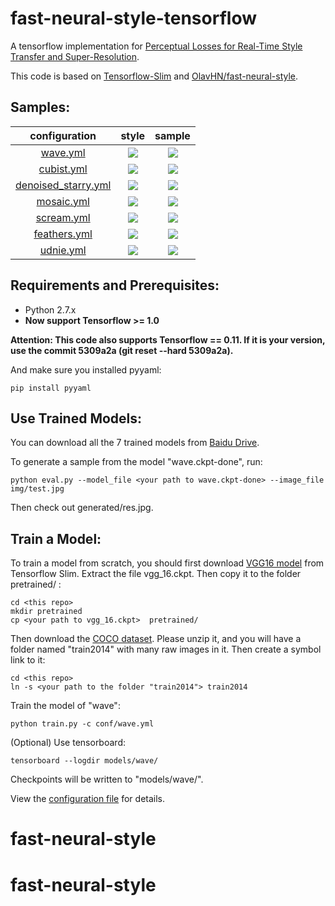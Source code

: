 # fast-neural-style-tensorflow

A tensorflow implementation for [Perceptual Losses for Real-Time Style Transfer and Super-Resolution](https://arxiv.org/abs/1603.08155).

This code is based on [Tensorflow-Slim](https://github.com/tensorflow/models/tree/master/slim) and [OlavHN/fast-neural-style](https://github.com/OlavHN/fast-neural-style).

## Samples:

| configuration | style | sample |
| :---: | :----: | :----: |
| [wave.yml](https://github.com/hzy46/fast-neural-style-tensorflow/blob/master/conf/wave.yml) |![](https://github.com/hzy46/fast-neural-style-tensorflow/blob/master/img/results/style_wave.jpg)|  ![](https://github.com/hzy46/fast-neural-style-tensorflow/blob/master/img/results/wave.jpg)  |
| [cubist.yml](https://github.com/hzy46/fast-neural-style-tensorflow/blob/master/conf/cubist.yml) |![](https://github.com/hzy46/fast-neural-style-tensorflow/blob/master/img/results/style_cubist.jpg)|  ![](https://github.com/hzy46/fast-neural-style-tensorflow/blob/master/img/results/cubist.jpg)  |
| [denoised_starry.yml](https://github.com/hzy46/fast-neural-style-tensorflow/blob/master/conf/denoised_starry.yml) |![](https://github.com/hzy46/fast-neural-style-tensorflow/blob/master/img/results/style_denoised_starry.jpg)|  ![](https://github.com/hzy46/fast-neural-style-tensorflow/blob/master/img/results/denoised_starry.jpg)  |
| [mosaic.yml](https://github.com/hzy46/fast-neural-style-tensorflow/blob/master/conf/mosaic.yml) |![](https://github.com/hzy46/fast-neural-style-tensorflow/blob/master/img/results/style_mosaic.jpg)|  ![](https://github.com/hzy46/fast-neural-style-tensorflow/blob/master/img/results/mosaic.jpg)  |
| [scream.yml](https://github.com/hzy46/fast-neural-style-tensorflow/blob/master/conf/scream.yml) |![](https://github.com/hzy46/fast-neural-style-tensorflow/blob/master/img/results/style_scream.jpg)|  ![](https://github.com/hzy46/fast-neural-style-tensorflow/blob/master/img/results/scream.jpg)  |
| [feathers.yml](https://github.com/hzy46/fast-neural-style-tensorflow/blob/master/conf/feathers.yml) |![](https://github.com/hzy46/fast-neural-style-tensorflow/blob/master/img/results/style_feathers.jpg)|  ![](https://github.com/hzy46/fast-neural-style-tensorflow/blob/master/img/results/feathers.jpg)  |
| [udnie.yml](https://github.com/hzy46/fast-neural-style-tensorflow/blob/master/conf/udnie.yml) |![](https://github.com/hzy46/fast-neural-style-tensorflow/blob/master/img/results/style_udnie.jpg)|  ![](https://github.com/hzy46/fast-neural-style-tensorflow/blob/master/img/results/udnie.jpg)  |

## Requirements and Prerequisites:
- Python 2.7.x
- <b>Now support Tensorflow >= 1.0</b>

<b>Attention: This code also supports Tensorflow == 0.11. If it is your version, use the commit 5309a2a (git reset --hard 5309a2a).</b>

And make sure you installed pyyaml:
```
pip install pyyaml
```

## Use Trained Models:

You can download all the 7 trained models from [Baidu Drive](https://pan.baidu.com/s/1i4GTS4d).

To generate a sample from the model "wave.ckpt-done", run:

```
python eval.py --model_file <your path to wave.ckpt-done> --image_file img/test.jpg
```

Then check out generated/res.jpg.

## Train a Model:
To train a model from scratch, you should first download [VGG16 model](http://download.tensorflow.org/models/vgg_16_2016_08_28.tar.gz) from Tensorflow Slim. Extract the file vgg_16.ckpt. Then copy it to the folder pretrained/ :
```
cd <this repo>
mkdir pretrained
cp <your path to vgg_16.ckpt>  pretrained/
```

Then download the [COCO dataset](http://msvocds.blob.core.windows.net/coco2014/train2014.zip). Please unzip it, and you will have a folder named "train2014" with many raw images in it. Then create a symbol link to it:
```
cd <this repo>
ln -s <your path to the folder "train2014"> train2014
```

Train the model of "wave":
```
python train.py -c conf/wave.yml
```

(Optional) Use tensorboard:
```
tensorboard --logdir models/wave/
```

Checkpoints will be written to "models/wave/".

View the [configuration file](https://github.com/hzy46/fast-neural-style-tensorflow/blob/master/conf/wave.yml) for details.
# fast-neural-style
# fast-neural-style
